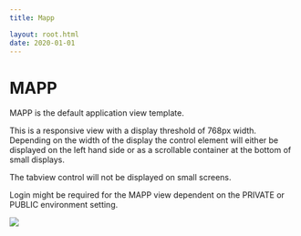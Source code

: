 ```yaml
---
title: Mapp

layout: root.html
date: 2020-01-01
---
```


# MAPP

MAPP is the default application view template.

This is a responsive view with a display threshold of 768px width. Depending on the width of the display the control element will either be displayed on the left hand side or as a scrollable container at the bottom of small displays.

The tabview control will not be displayed on small screens.

Login might be required for the MAPP view dependent on the PRIVATE or PUBLIC environment setting.

![](https://res.cloudinary.com/geolytix-xyz/image/upload/v1591181227/documentation/mapp_login.png)